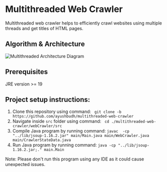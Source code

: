 # Multithreaded Web Crawler

Multithreaded web crawler helps to efficiently crawl websites using multiple threads and get titles of HTML pages. 

## Algorithm & Architecture

<img  alt="Multithreaded Architecture Diagram" src="https://i.imgur.com/oDCeudh.png">


## Prerequisites

JRE version >= 19

## Project setup instructions:

1. Clone this repository using command: ``` git clone -b https://github.com/ayushbudh/multithreaded-web-crawler```
2. Navigate inside `src` folder using command: ``` cd ./multithreaded-web-crawler/webCrawler/src```
3. Compile Java program by running command: ```javac  -cp "../lib/jsoup-1.16.2.jar" main/Main.java main/WebCrawler.java main/CrawlerStateData.java```
4. Run Java program by running command:  ```java -cp "../lib/jsoup-1.16.2.jar;." main.Main```

Note: Please don't run this program using any IDE as it could cause unexpected issues. 
